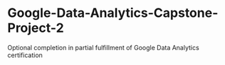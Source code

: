 # Google-Data-Analytics-Capstone-Project-2
Optional completion in partial fulfillment of Google Data Analytics certification
